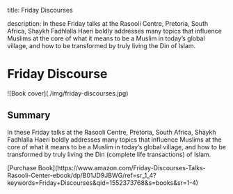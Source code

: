 title: Friday Discourses

description: In these Friday talks at the Rasooli Centre, Pretoria, South Africa, Shaykh Fadhlalla Haeri boldly addresses many topics that influence Muslims at the core of what it means to be a Muslim in today’s global village, and how to be transformed by truly living the Din of Islam.

# Friday Discourse

<div markdown="1" class="cover-image">
![Book cover](./img/friday-discourses.jpg)
</div>

## Summary

In these Friday talks at the Rasooli Centre, Pretoria, South Africa, Shaykh Fadhlalla Haeri boldly addresses many topics that influence Muslims at the core of what it means to be a Muslim in today’s global village, and how to be transformed by truly living the Din (complete life transactions) of Islam.


<div markdown="3" class="purchase-link">
[Purchase Book](https://www.amazon.com/Friday-Discourses-Talks-Rasooli-Center-ebook/dp/B01JD9JBWG/ref=sr_1_4?keywords=Friday+Discourses&qid=1552373768&s=books&sr=1-4)
</div>